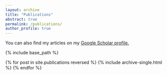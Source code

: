 ```yaml
---
layout: archive
title: "Publications"
abstract: true
permalink: /publications/
author_profile: true
---
```


You can also find my articles on my <u><a href="https://scholar.google.com/citations?hl=en&user=ghb58Y0AAAAJ">Google Scholar profile</a>.</u>


{% include base_path %}

{% for post in site.publications reversed %}
  {% include archive-single.html %}
{% endfor %}
